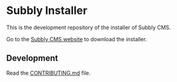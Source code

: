 Subbly Installer
================

This is the development repository of the installer of Subbly CMS.

Go to the [Subbly CMS website](http://subbly.com) to download the installer.


## Development

Read the [CONTRIBUTING.md](./CONTRIBUTING.md) file.
